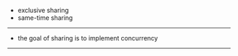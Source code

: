 * exclusive sharing
* same-time sharing

---

* the goal of sharing is to implement concurrency

---
